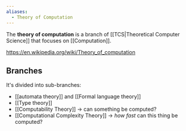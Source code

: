 ```yaml
---
aliases:
  - Theory of Computation
---
```

The **theory of computation** is a branch of [[TCS|Theoretical Computer Science]] that focuses on [[Computation]].

https://en.wikipedia.org/wiki/Theory_of_computation

## Branches

It's divided into sub-branches:
- [[automata theory]] and [[Formal language theory]]
- [[Type theory]]
- [[Computability Theory]] ${ \to }$ can something be computed?
- [[Computational Complexity Theory]] ${ \to }$ _how fast_ can this thing be computed?
